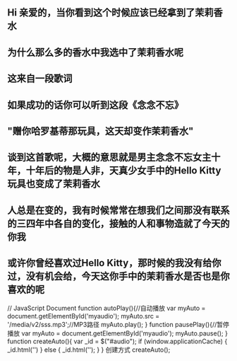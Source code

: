 ## Hi 亲爱的，当你看到这个时候应该已经拿到了茉莉香水
## 为什么那么多的香水中我选中了茉莉香水呢
## 这来自一段歌词
## 如果成功的话你可以听到这段《念念不忘》
## "赠你哈罗基蒂那玩具，这天却变作茉莉香水"
## 谈到这首歌呢，大概的意思就是男主念念不忘女主十年，十年后的物是人非，天真少女手中的Hello Kitty玩具也变成了茉莉香水
## 人总是在变的，我有时候常常在想我们之间那没有联系的三四年中各自的变化，接触的人和事物造就了今天的你我
## 或许你曾经喜欢过Hello Kitty，那时候的我没有给你过，没有机会给，今天这你手中的茉莉香水是否也是你喜欢的呢

 // JavaScript Document
function autoPlay(){//自动播放
     var myAuto = document.getElementById('myaudio');
     myAuto.src = '/media/v2/sss.mp3';//MP3路径
     myAuto.play();
}
function pausePlay(){//暂停播放
  var myAuto = document.getElementById('myaudio');
   myAuto.pause(); 
}
function createAuto(){
    var _id = $("#audio");
    if (window.applicationCache) {
         _id.html('<audio id="myaudio" src="" controls="controls" loop="false" hidden="true"></audio>')
            } else {
            _id.html('<embed src="" id="myaudio" style="display: none;"></embed>'); 
       }
 }
创建方式
createAuto();
